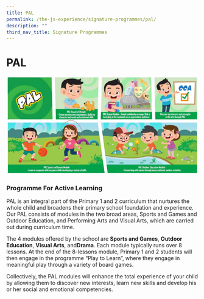 ```yaml
---
title: PAL
permalink: /the-js-experience/signature-programmes/pal/
description: ""
third_nav_title: Signature Programmes
---
```

# **PAL**

![](/images/pal.jpg)

### Programme For Active Learning
  
PAL is an integral part of the Primary 1 and 2 curriculum that nurtures the whole child and broadens their primary school foundation and experience. Our PAL consists of modules in the two broad areas, Sports and Games and Outdoor Education, and Performing Arts and Visual Arts, which are carried out during curriculum time.  
  
The 4 modules offered by the school are **Sports and Games**, **Outdoor Education**, **Visual Arts**, and**Drama**. Each module typically runs over 8 lessons. At the end of the 8-lessons module, Primary 1 and 2 students will then engage in the programme “Play to Learn”, where they engage in meaningful play through a variety of board games.

Collectively, the PAL modules will enhance the total experience of your child by allowing them to discover new interests, learn new skills and develop his or her social and emotional competencies.